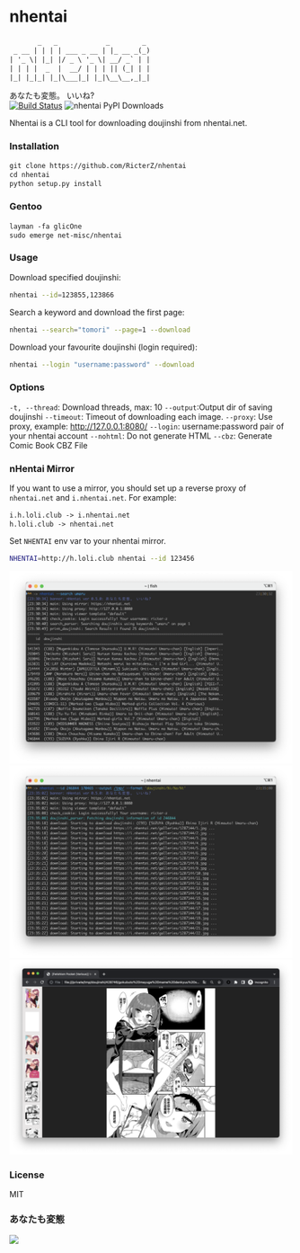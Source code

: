 nhentai
=======
           _   _            _        _
     _ __ | | | | ___ _ __ | |_ __ _(_)
    | '_ \| |_| |/ _ \ '_ \| __/ _` | |
    | | | |  _  |  __/ | | | || (_| | |
    |_| |_|_| |_|\___|_| |_|\__\__,_|_|

あなたも変態。 いいね?  
[![Build Status](https://travis-ci.org/RicterZ/nhentai.svg?branch=master)](https://travis-ci.org/RicterZ/nhentai) ![nhentai PyPI Downloads](https://pypistats.com/badge/nhentai.svg)  


Nhentai is a CLI tool for downloading doujinshi from nhentai.net.

### Installation

    git clone https://github.com/RicterZ/nhentai
    cd nhentai
    python setup.py install
    
### Gentoo

    layman -fa glicOne
    sudo emerge net-misc/nhentai

### Usage
Download specified doujinshi:
```bash
nhentai --id=123855,123866
```

Search a keyword and download the first page:
```bash
nhentai --search="tomori" --page=1 --download
```

Download your favourite doujinshi (login required):
```bash
nhentai --login "username:password" --download
```

### Options

`-t, --thread`: Download threads, max: 10
`--output`:Output dir of saving doujinshi
`--timeout`: Timeout of downloading each image. 
`--proxy`: Use proxy, example: http://127.0.0.1:8080/
`--login`: username:password pair of your nhentai account
`--nohtml`: Do not generate HTML
`--cbz`: Generate Comic Book CBZ File

### nHentai Mirror
If you want to use a mirror, you should set up a reverse proxy of `nhentai.net` and `i.nhentai.net`.
For example:

    i.h.loli.club -> i.nhentai.net
    h.loli.club -> nhentai.net

Set `NHENTAI` env var to your nhentai mirror.
```bash
NHENTAI=http://h.loli.club nhentai --id 123456
```

![](./images/search.png)  
![](./images/download.png)  
![](./images/viewer.png)  

### License  
MIT

### あなたも変態
![](./images/image.jpg)
